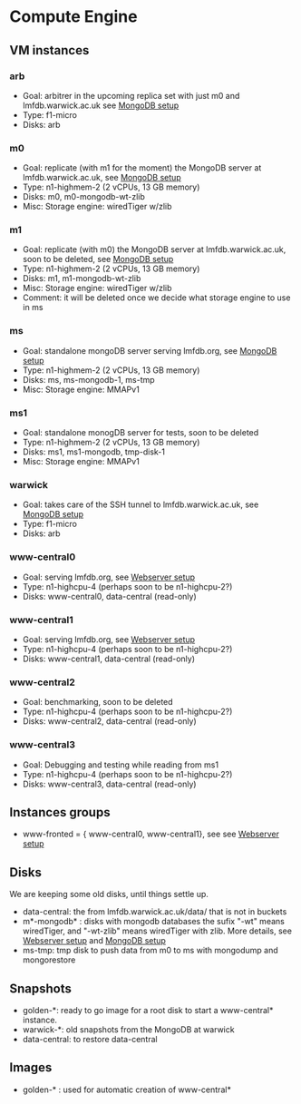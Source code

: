 # Compute Engine

## VM instances
### arb
* Goal: arbitrer in the upcoming replica set with just m0 and lmfdb.warwick.ac.uk see [MongoDB setup](mongodb.md)
* Type: f1-micro
* Disks: arb

### m0
* Goal: replicate (with m1 for the moment) the MongoDB server at lmfdb.warwick.ac.uk, see [MongoDB setup](mongodb.md)
* Type: n1-highmem-2 (2 vCPUs, 13 GB memory)
* Disks: m0, m0-mongodb-wt-zlib
* Misc: Storage engine: wiredTiger w/zlib

### m1
* Goal: replicate (with m0) the MongoDB server at lmfdb.warwick.ac.uk, soon to be deleted, see [MongoDB setup](mongodb.md)
* Type: n1-highmem-2 (2 vCPUs, 13 GB memory)
* Disks: m1, m1-mongodb-wt-zlib
* Misc: Storage engine: wiredTiger w/zlib
* Comment: it will be deleted once we decide what storage engine to use in ms

### ms
* Goal: standalone mongoDB server serving lmfdb.org, see [MongoDB setup](mongodb.md)
* Type: n1-highmem-2 (2 vCPUs, 13 GB memory)
* Disks: ms, ms-mongodb-1, ms-tmp 
* Misc: Storage engine: MMAPv1

### ms1
* Goal: standalone monogDB server for tests, soon to be deleted
* Type: n1-highmem-2 (2 vCPUs, 13 GB memory)
* Disks: ms1, ms1-mongodb, tmp-disk-1
* Misc: Storage engine: MMAPv1

###  warwick
* Goal: takes care of the SSH tunnel to lmfdb.warwick.ac.uk, see [MongoDB setup](mongodb.md)
* Type: f1-micro
* Disks: arb

### www-central0
* Goal: serving lmfdb.org, see [Webserver setup](webserver.md)
* Type: n1-highcpu-4 (perhaps soon to be n1-highcpu-2?)
* Disks: www-central0, data-central (read-only)

### www-central1
* Goal: serving lmfdb.org, see [Webserver setup](webserver.md)
* Type: n1-highcpu-4 (perhaps soon to be n1-highcpu-2?)
* Disks: www-central1, data-central (read-only)

### www-central2
* Goal: benchmarking, soon to be deleted
* Type: n1-highcpu-4 (perhaps soon to be n1-highcpu-2?)
* Disks: www-central2, data-central (read-only)

### www-central3
* Goal: Debugging and testing while reading from ms1
* Type: n1-highcpu-4 (perhaps soon to be n1-highcpu-2?)
* Disks: www-central3, data-central (read-only)


## Instances groups
* www-fronted = { www-central0, www-central1}, see  see [Webserver setup](webserver.md)


## Disks
We are keeping some old disks, until things settle up.
* data-central: the from lmfdb.warwick.ac.uk/data/ that is not in buckets
* m\*-mongodb\* : disks with mongodb databases the sufix "-wt" means wiredTiger, and "-wt-zlib" means wiredTiger with zlib.
More details, see [Webserver setup](webserver.md)
 and 
[MongoDB setup](mongodb.md)
* ms-tmp: tmp disk to push data from m0 to ms with mongodump and mongorestore

## Snapshots
* golden-\*: ready to go image for a root disk to start a www-central* instance.
* warwick-\*: old snapshots from the MongoDB at warwick
* data-central: to restore data-central

## Images
* golden-\* : used for automatic creation of www-central*

